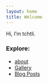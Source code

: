 ```yaml
---
layout: home
title: Welcome
---
```


Hi, I’m tchtli.

### Explore: 
- [about](/about/)
- [Gallery](/gallery)
- [Blog Posts](/)
